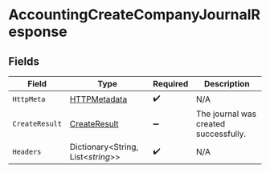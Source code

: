 # AccountingCreateCompanyJournalResponse


## Fields

| Field                                                   | Type                                                    | Required                                                | Description                                             |
| ------------------------------------------------------- | ------------------------------------------------------- | ------------------------------------------------------- | ------------------------------------------------------- |
| `HttpMeta`                                              | [HTTPMetadata](../../Models/Components/HTTPMetadata.md) | :heavy_check_mark:                                      | N/A                                                     |
| `CreateResult`                                          | [CreateResult](../../Models/Components/CreateResult.md) | :heavy_minus_sign:                                      | The journal was created successfully.                   |
| `Headers`                                               | Dictionary<String, List<*string*>>                      | :heavy_check_mark:                                      | N/A                                                     |